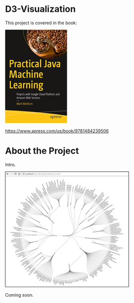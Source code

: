 # D3-Visualization
This project is covered in the book:

![](fig-cover-sm.jpg)

https://www.apress.com/us/book/9781484239506
# About the Project
Intro.

![](fig-dendo.jpg)

Coming soon.
